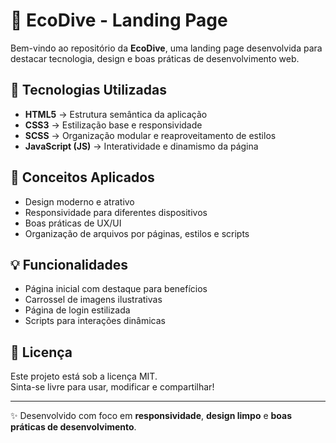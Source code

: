 # 🌊 EcoDive - Landing Page

Bem-vindo ao repositório da **EcoDive**, uma landing page desenvolvida para destacar tecnologia, design e boas práticas de desenvolvimento web.

## 🚀 Tecnologias Utilizadas

- **HTML5** → Estrutura semântica da aplicação
- **CSS3** → Estilização base e responsividade
- **SCSS** → Organização modular e reaproveitamento de estilos
- **JavaScript (JS)** → Interatividade e dinamismo da página

## 🎨 Conceitos Aplicados

- Design moderno e atrativo
- Responsividade para diferentes dispositivos
- Boas práticas de UX/UI
- Organização de arquivos por páginas, estilos e scripts


## 💡 Funcionalidades

- Página inicial com destaque para benefícios
- Carrossel de imagens ilustrativas
- Página de login estilizada
- Scripts para interações dinâmicas

## 📝 Licença

Este projeto está sob a licença MIT.  
Sinta-se livre para usar, modificar e compartilhar!

---

✨ Desenvolvido com foco em **responsividade**, **design limpo** e **boas práticas de desenvolvimento**.